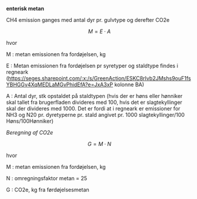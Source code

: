 **enterisk metan**

CH4 emission ganges med antal dyr pr. gulvtype og derefter CO2e

$$ M = E \cdot A $$

hvor

M : metan emissionen fra fordøjelsen, kg  

E : Metan emissionen fra fordøjelsen pr syretyper og staldtype findes i regneark (https://seges.sharepoint.com/:x:/s/GreenAction/ESKC8rIvb2JMshs9ouF1fsYBHGGv4XqMEDLaMGvPhidEfA?e=JxA3xP kolonne BA)

A : Antal dyr, stk opstaldet på staldtypen (hvis der er høns eller hønniker skal tallet fra brugerfladen divideres med 100, hvis det er slagtekyllinger skal der divideres med 1000. Det er fordi at i regneark er emissioner for NH3 og N20 pr. dyretyperne pr. stald angivet pr. 1000 slagtekyllinger/100 Høns/100Hønniker)

*Beregning af CO2e*

$$ G = M \cdot N $$ 

hvor 

M : metan emissionen fra fordøjelsen, kg  

N : omregningsfaktor metan = 25

G : CO2e, kg fra førdøjelsesmetan  
